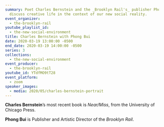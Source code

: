```yaml
---
summary: Poet Charles Bernstein and the _Brooklyn Rail's_ publisher Phong Bui
  discuss creative life in the context of our new social reality.
event_organizer:
  - the-brooklyn-rail
youtube_playlist_id:
  - the-new-social-environment
title: Charles Bernstein with Phong Bui
date: 2020-03-19 13:00:00 -0500
end_date: 2020-03-19 14:00:00 -0500
series: 3
collections:
  - the-new-social-environment
event_producer:
  - the-brooklyn-rail
youtube_id: YTdfMO9tT28
event_platform:
  - zoom
speaker_images:
  - media: 2020/05/charles-bernstein-portrait
---
```

**Charles Bernstein**’s most recent book is *Near/Miss*, from the University of Chicago Press.

**Phong Bui** is Publisher and Artistic Director of the *Brooklyn Rail*.

